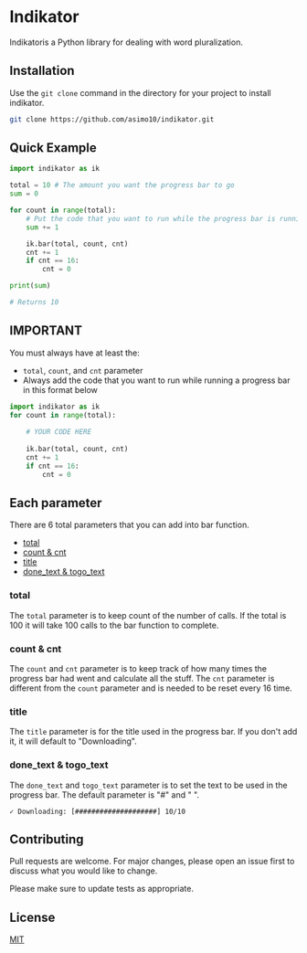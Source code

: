 # Indikator

Indikatoris a Python library for dealing with word pluralization.

## Installation

Use the `git clone` command in the directory for your project to install indikator.

```bash
git clone https://github.com/asimo10/indikator.git
```

## Quick Example

```python
import indikator as ik

total = 10 # The amount you want the progress bar to go
sum = 0

for count in range(total):
    # Put the code that you want to run while the progress bar is running inside here:
    sum += 1

    ik.bar(total, count, cnt)
    cnt += 1
    if cnt == 16:
        cnt = 0

print(sum)

# Returns 10
```

## IMPORTANT

You must always have at least the:

* `total`, `count`, and `cnt` parameter
* Always add the code that you want to run while running a progress bar in this format below

```python
import indikator as ik
for count in range(total):
    
    # YOUR CODE HERE
    
    ik.bar(total, count, cnt)
    cnt += 1
    if cnt == 16:
        cnt = 0
```



## Each parameter

There are 6 total parameters that you can add into bar function.

* [total](#total)
* [count & cnt](#count--cnt)
* [title](#title)
* [done_text & togo_text](#done_text--togo_text)

### total

The `total` parameter is to keep count of the number of calls. If the total is 100 it will take 100 calls to the bar function to complete.

### count & cnt

The `count` and `cnt` parameter is to keep track of how many times the progress bar had went and calculate all the stuff. The `cnt` parameter is different from the `count` parameter and is needed to be reset every 16 time.

### title

The `title` parameter is for the title used in the progress bar. If you don't add it, it will default to "Downloading".

### done_text & togo_text

The `done_text` and `togo_text` parameter is to set the text to be used in the progress bar. The default parameter is "#" and " ".

```
✓ Downloading: [####################] 10/10
```

## Contributing

Pull requests are welcome. For major changes, please open an issue first to discuss what you would like to change.

Please make sure to update tests as appropriate.

## License
[MIT](https://choosealicense.com/licenses/mit/)
